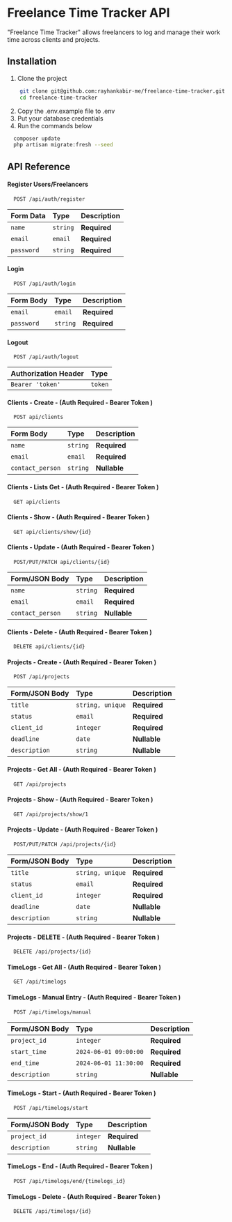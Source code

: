 # Freelance Time Tracker API
"Freelance Time Tracker" allows freelancers to log and manage their work time across
clients and projects.


## Installation
1. Clone the project
```bash
    git clone git@github.com:rayhankabir-me/freelance-time-tracker.git
    cd freelance-time-tracker
```
2. Copy the .env.example file to .env
3. Put your database credentials
4. Run the commands below
```bash
  composer update
  php artisan migrate:fresh --seed
```



## API Reference

#### Register Users/Freelancers

```http
  POST /api/auth/register
```

| Form Data  | Type     | Description                |
|:-----------| :------- | :------------------------- |
| `name`     | `string` | **Required** |
| `email`    | `email` | **Required** |
| `password` | `string` | **Required** |

#### Login

```http
  POST /api/auth/login
```

| Form Body  | Type     | Description                       |
|:-----------|:---------| :-------------------------------- |
| `email`    | `email`  | **Required** |
| `password` | `string` | **Required** |


#### Logout

```http
  POST /api/auth/logout
```

| Authorization Header | Type     |
|:---------------------|:---------|
| `Bearer 'token'`     | `token`  |


#### Clients - Create - (Auth Required - Bearer Token )

```http
  POST api/clients
```

| Form Body  | Type     | Description  |
|:-----------|:---------|:-------------|
| `name`    | `string` | **Required** |
| `email` | `email`  | **Required** |
| `contact_person` | `string` | **Nullable** |

#### Clients - Lists Get - (Auth Required - Bearer Token )

```http
  GET api/clients
```

#### Clients - Show - (Auth Required - Bearer Token )

```http
  GET api/clients/show/{id}
```

#### Clients - Update - (Auth Required - Bearer Token )

```http
  POST/PUT/PATCH api/clients/{id}
```

| Form/JSON Body   | Type     | Description  |
|:-----------------|:---------|:-------------|
| `name`           | `string` | **Required** |
| `email`          | `email`  | **Required** |
| `contact_person` | `string` | **Nullable** |


#### Clients - Delete - (Auth Required - Bearer Token )

```http
  DELETE api/clients/{id}
```

#### Projects - Create - (Auth Required - Bearer Token )

```http
  POST /api/projects
```

| Form/JSON Body | Type             | Description  |
|:---------------|:-----------------|:-------------|
| `title`        | `string, unique` | **Required** |
| `status`       | `email`          | **Required** |
| `client_id`    | `integer`        | **Required** |
| `deadline`     | `date`           | **Nullable** |
| `description`         | `string`         | **Nullable** |

#### Projects - Get All - (Auth Required - Bearer Token )

```http
  GET /api/projects
```

#### Projects - Show - (Auth Required - Bearer Token )

```http
  GET /api/projects/show/1
```

#### Projects - Update - (Auth Required - Bearer Token )

```http
  POST/PUT/PATCH /api/projects/{id}
```

| Form/JSON Body | Type             | Description  |
|:---------------|:-----------------|:-------------|
| `title`        | `string, unique` | **Required** |
| `status`       | `email`          | **Required** |
| `client_id`    | `integer`        | **Required** |
| `deadline`     | `date`           | **Nullable** |
| `description`         | `string`         | **Nullable** |


#### Projects - DELETE - (Auth Required - Bearer Token )

```http
  DELETE /api/projects/{id}
```

#### TimeLogs - Get All - (Auth Required - Bearer Token )

```http
  GET /api/timelogs
```

#### TimeLogs - Manual Entry - (Auth Required - Bearer Token )

```http
  POST /api/timelogs/manual
```

| Form/JSON Body | Type      | Description  |
|:---------------|:----------|:-------------|
| `project_id`   | `integer` | **Required** |
| `start_time`       | `2024-06-01 09:00:00`        | **Required** |
| `end_time`    | `2024-06-01 11:30:00` | **Required** |
| `description`  | `string`  | **Nullable** |


#### TimeLogs - Start - (Auth Required - Bearer Token )

```http
  POST /api/timelogs/start
```

| Form/JSON Body | Type      | Description  |
|:---------------|:----------|:-------------|
| `project_id`   | `integer` | **Required** |
| `description`  | `string`  | **Nullable** |

#### TimeLogs - End - (Auth Required - Bearer Token )

```http
  POST /api/timelogs/end/{timelogs_id}
```

#### TimeLogs - Delete - (Auth Required - Bearer Token )

```http
  DELETE /api/timelogs/{id}
```
    
